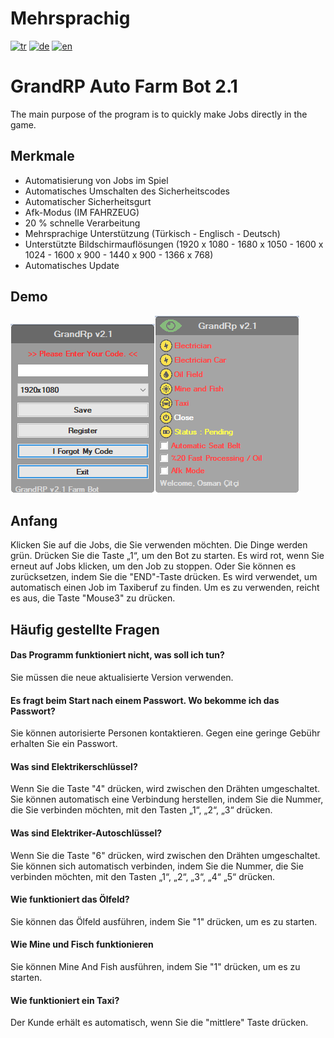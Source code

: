 # Mehrsprachig
[![tr](https://img.shields.io/badge/Sprache-Türkisch-red.svg)](https://github.com/osmancitci/GrandRp-Farm/blob/main/README.tr.md)
[![de](https://img.shields.io/badge/Sprache-Deutsch-green.svg)](https://github.com/osmancitci/GrandRp-Farm/blob/main/README.de.md)
[![en](https://img.shields.io/badge/Sprache-Englisch-yellow.svg)](https://github.com/osmancitci/GrandRp-Farm/blob/main/README.md)


# GrandRP Auto Farm Bot 2.1

The main purpose of the program is to quickly make Jobs directly in the game.

## Merkmale

-   Automatisierung von Jobs im Spiel
-   Automatisches Umschalten des Sicherheitscodes
-   Automatischer Sicherheitsgurt
-   Afk-Modus (IM FAHRZEUG)
-   20 % schnelle Verarbeitung
-   Mehrsprachige Unterstützung (Türkisch - Englisch - Deutsch)
-   Unterstützte Bildschirmauflösungen (1920 x 1080 - 1680 x 1050 - 1600 x 1024 - 1600 x 900 - 1440 x 900 - 1366 x 768)
-   Automatisches Update

## Demo

![1](https://github.com/osmancitci/GrandRp-Farm/blob/main/Template/EN1.png?raw=true)![2](https://github.com/osmancitci/GrandRp-Farm/blob/main/Template/EN2.png?raw=true)

## Anfang

Klicken Sie auf die Jobs, die Sie verwenden möchten. Die Dinge werden grün. Drücken Sie die Taste „1“, um den Bot zu starten. Es wird rot, wenn Sie erneut auf Jobs klicken, um den Job zu stoppen. Oder Sie können es zurücksetzen, indem Sie die "END"-Taste drücken.
Es wird verwendet, um automatisch einen Job im Taxiberuf zu finden. Um es zu verwenden, reicht es aus, die Taste "Mouse3" zu drücken.

## Häufig gestellte Fragen

#### Das Programm funktioniert nicht, was soll ich tun?

Sie müssen die neue aktualisierte Version verwenden.

#### Es fragt beim Start nach einem Passwort. Wo bekomme ich das Passwort?

Sie können autorisierte Personen kontaktieren. Gegen eine geringe Gebühr erhalten Sie ein Passwort.

#### Was sind Elektrikerschlüssel?

Wenn Sie die Taste "4" drücken, wird zwischen den Drähten umgeschaltet. Sie können automatisch eine Verbindung herstellen, indem Sie die Nummer, die Sie verbinden möchten, mit den Tasten „1“, „2“, „3“ drücken.

#### Was sind Elektriker-Autoschlüssel?

Wenn Sie die Taste "6" drücken, wird zwischen den Drähten umgeschaltet. Sie können sich automatisch verbinden, indem Sie die Nummer, die Sie verbinden möchten, mit den Tasten „1“, „2“, „3“, „4“ „5“ drücken.

#### Wie funktioniert das Ölfeld?

Sie können das Ölfeld ausführen, indem Sie "1" drücken, um es zu starten.

#### Wie Mine und Fisch funktionieren

Sie können Mine And Fish ausführen, indem Sie "1" drücken, um es zu starten.

#### Wie funktioniert ein Taxi?

Der Kunde erhält es automatisch, wenn Sie die "mittlere" Taste drücken.
